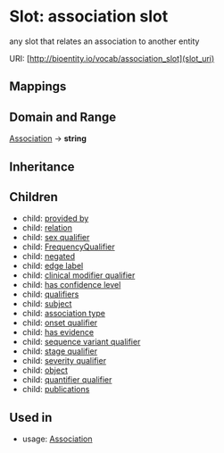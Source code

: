 # Slot: association slot


any slot that relates an association to another entity

URI: [http://bioentity.io/vocab/association_slot](slot_uri)
## Mappings

## Domain and Range

[Association](Association.md) -> **string**
## Inheritance

## Children

 *  child: [provided by](provided_by.md)
 *  child: [relation](relation.md)
 *  child: [sex qualifier](sex_qualifier.md)
 *  child: [FrequencyQualifier](FrequencyQualifier.md)
 *  child: [negated](negated.md)
 *  child: [edge label](edge_label.md)
 *  child: [clinical modifier qualifier](clinical_modifier_qualifier.md)
 *  child: [has confidence level](has_confidence_level.md)
 *  child: [qualifiers](qualifiers.md)
 *  child: [subject](subject.md)
 *  child: [association type](association_type.md)
 *  child: [onset qualifier](onset_qualifier.md)
 *  child: [has evidence](has_evidence.md)
 *  child: [sequence variant qualifier](sequence_variant_qualifier.md)
 *  child: [stage qualifier](stage_qualifier.md)
 *  child: [severity qualifier](severity_qualifier.md)
 *  child: [object](object.md)
 *  child: [quantifier qualifier](quantifier_qualifier.md)
 *  child: [publications](publications.md)
## Used in

 *  usage: [Association](Association.md)

